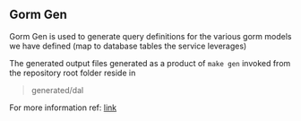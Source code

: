 ## Gorm Gen

Gorm Gen is used to generate query definitions for the various gorm models we have defined (map to database tables the
service leverages)

The generated output files generated as a product of `make gen` invoked from the repository root folder reside in
> generated/dal

For more information ref: [link](https://gorm.io/gen/dynamic_sql.html)
